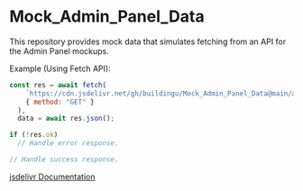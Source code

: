 # Mock_Admin_Panel_Data
This repository provides mock data that simulates fetching from an API for the Admin Panel mockups.

Example (Using Fetch API):
```js
const res = await fetch(
    `https://cdn.jsdelivr.net/gh/buildingu/Mock_Admin_Panel_Data@main/api/v1/blogs/blogs.json`,
    { method: "GET" }
  ),
  data = await res.json();

if (!res.ok)
  // Handle error response.

// Handle success response.
```

[jsdelivr Documentation](https://www.jsdelivr.com/documentation#id-github)

